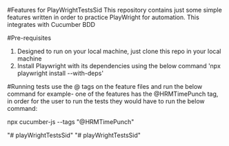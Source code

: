 #Features for PlayWrightTestsSid
This repository contains just some simple features written in order to practice PlayWright for automation. This integrates with Cucumber BDD

#Pre-requisites
1. Designed to run on your local machine, just clone this repo in your local machine 
2. Install Playwright with its dependencies using the below command
   'npx playwright install --with-deps'

#Running tests
use the @ tags on the feature files and run the below command for example- one of the features has the @HRMTimePunch tag, in order for the user to run the tests they would have to run the below command: 

npx cucumber-js --tags "@HRMTimePunch"


"# playWrightTestsSid" 
"# playWrightTestsSid" 
